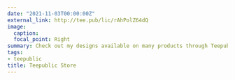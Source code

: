 ```yaml
---
date: "2021-11-03T00:00:00Z"
external_link: http://tee.pub/lic/rAhPolZ64dQ
image:
  caption: 
  focal_point: Right
summary: Check out my designs available on many products through Teepublic.
tags:
- teepublic
title: Teepublic Store
---
```

